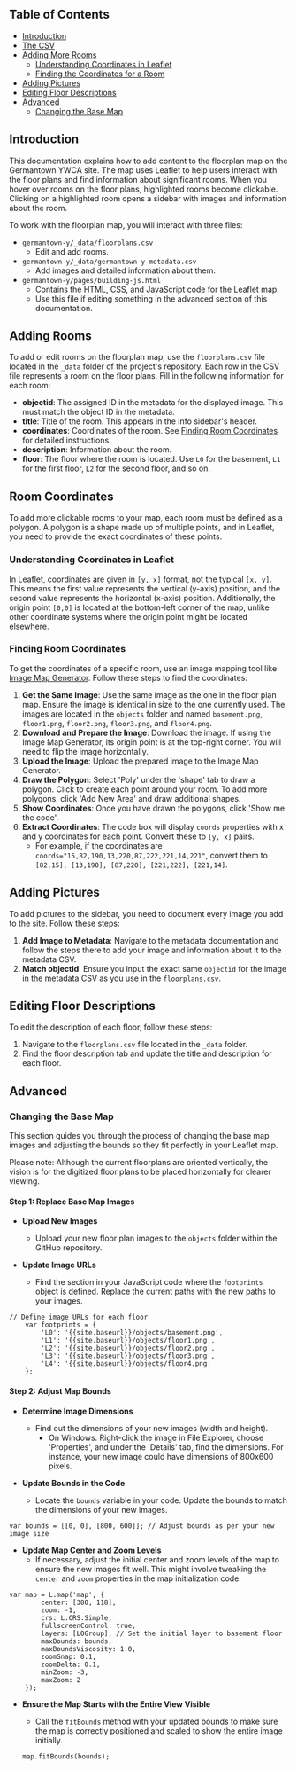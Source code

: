 ## Table of Contents

- [Introduction](#introduction)
- [The CSV](#the-csv)
- [Adding More Rooms](#adding-more-rooms)
    - [Understanding Coordinates in Leaflet](#understanding-coordinates-in-leaflet)
    - [Finding the Coordinates for a Room](#finding-the-coordinates-for-a-room)
- [Adding Pictures](#adding-pictures)
- [Editing Floor Descriptions](#editing-floor-descriptions)
- [Advanced](#advanced)
    - [Changing the Base Map](#changing-the-base-map)

## Introduction

This documentation explains how to add content to the floorplan map on the Germantown YWCA site. The map uses Leaflet to help users interact with the floor plans and find information about significant rooms. When you hover over rooms on the floor plans, highlighted rooms become clickable. Clicking on a highlighted room opens a sidebar with images and information about the room.

To work with the floorplan map, you will interact with three files:

- `germantown-y/_data/floorplans.csv`
    - Edit and add rooms.
- `germantown-y/_data/germantown-y-metadata.csv`
    - Add images and detailed information about them.
- `germantown-y/pages/building-js.html`
    - Contains the HTML, CSS, and JavaScript code for the Leaflet map.
    - Use this file if editing something in the advanced section of this documentation.

## Adding Rooms

To add or edit rooms on the floorplan map, use the `floorplans.csv` file located in the `_data` folder of the project's repository. Each row in the CSV file represents a room on the floor plans. Fill in the following information for each room:

- **objectid**: The assigned ID in the metadata for the displayed image. This must match the object ID in the metadata.
- **title**: Title of the room. This appears in the info sidebar's header.
- **coordinates**: Coordinates of the room. See [Finding Room Coordinates](#finding-the-coordinates-for-a-room) for detailed instructions.
- **description**: Information about the room.
- **floor**: The floor where the room is located. Use `L0` for the basement, `L1` for the first floor, `L2` for the second floor, and so on.

## Room Coordinates

To add more clickable rooms to your map, each room must be defined as a polygon. A polygon is a shape made up of multiple points, and in Leaflet, you need to provide the exact coordinates of these points.

### Understanding Coordinates in Leaflet

In Leaflet, coordinates are given in `[y, x]` format, not the typical `[x, y]`. This means the first value represents the vertical (y-axis) position, and the second value represents the horizontal (x-axis) position. Additionally, the origin point `[0,0]` is located at the bottom-left corner of the map, unlike other coordinate systems where the origin point might be located elsewhere.

### Finding Room Coordinates

To get the coordinates of a specific room, use an image mapping tool like [Image Map Generator](https://www.image-map.net/). Follow these steps to find the coordinates:

1. **Get the Same Image**: Use the same image as the one in the floor plan map. Ensure the image is identical in size to the one currently used. The images are located in the `objects` folder and named `basement.png`, `floor1.png`, `floor2.png`, `floor3.png`, and `floor4.png`.
2. **Download and Prepare the Image**: Download the image. If using the Image Map Generator, its origin point is at the top-right corner. You will need to flip the image horizontally.
3. **Upload the Image**: Upload the prepared image to the Image Map Generator.
4. **Draw the Polygon**: Select 'Poly' under the 'shape' tab to draw a polygon. Click to create each point around your room. To add more polygons, click 'Add New Area' and draw additional shapes.
5. **Show Coordinates**: Once you have drawn the polygons, click 'Show me the code'.
6. **Extract Coordinates**: The code box will display `coords` properties with x and y coordinates for each point. Convert these to `[y, x]` pairs.
    - For example, if the coordinates are `coords="15,82,190,13,220,87,222,221,14,221"`, convert them to `[82,15], [13,190], [87,220], [221,222], [221,14]`.

## Adding Pictures

To add pictures to the sidebar, you need to document every image you add to the site. Follow these steps:

1. **Add Image to Metadata**: Navigate to the metadata documentation and follow the steps there to add your image and information about it to the metadata CSV.
2. **Match objectid**: Ensure you input the exact same `objectid` for the image in the metadata CSV as you use in the `floorplans.csv`.

## Editing Floor Descriptions

To edit the description of each floor, follow these steps:

1. Navigate to the `floorplans.csv` file located in the `_data` folder.
2. Find the floor description tab and update the title and description for each floor.

## Advanced

### Changing the Base Map

This section guides you through the process of changing the base map images and adjusting the bounds so they fit perfectly in your Leaflet map.

Please note: Although the current floorplans are oriented vertically, the vision is for the digitized floor plans to be placed horizontally for clearer viewing.

#### Step 1: Replace Base Map Images

- **Upload New Images**
    
    - Upload your new floor plan images to the `objects` folder within the GitHub repository.
- **Update Image URLs**
    
    - Find the section in your JavaScript code where the `footprints` object is defined. Replace the current paths with the new paths to your images.

```
// Define image URLs for each floor
    var footprints = {
        'L0': '{{site.baseurl}}/objects/basement.png',
        'L1': '{{site.baseurl}}/objects/floor1.png',
        'L2': '{{site.baseurl}}/objects/floor2.png',
        'L3': '{{site.baseurl}}/objects/floor3.png',
        'L4': '{{site.baseurl}}/objects/floor4.png'
    };
```

#### Step 2: Adjust Map Bounds

- **Determine Image Dimensions**
    
    - Find out the dimensions of your new images (width and height).
        - On Windows: Right-click the image in File Explorer, choose 'Properties', and under the 'Details' tab, find the dimensions. For instance, your new image could have dimensions of 800x600 pixels.
- **Update Bounds in the Code**
    
    - Locate the `bounds` variable in your code. Update the bounds to match the dimensions of your new images.

`var bounds = [[0, 0], [800, 600]]; // Adjust bounds as per your new image size`

- **Update Map Center and Zoom Levels**
    - If necessary, adjust the initial center and zoom levels of the map to ensure the new images fit well. This might involve tweaking the `center` and `zoom` properties in the map initialization code.

``` 
var map = L.map('map', {
        center: [380, 118],
        zoom: -1,
        crs: L.CRS.Simple,
        fullscreenControl: true,
        layers: [L0Group], // Set the initial layer to basement floor
        maxBounds: bounds,
        maxBoundsViscosity: 1.0,
        zoomSnap: 0.1,
        zoomDelta: 0.1,
        minZoom: -3,
        maxZoom: 2
    });
```

- **Ensure the Map Starts with the Entire View Visible**
    - Call the `fitBounds` method with your updated bounds to make sure the map is correctly positioned and scaled to show the entire image initially.

    `map.fitBounds(bounds);`
